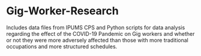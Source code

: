 # Gig-Worker-Research

Includes data files from IPUMS CPS and Python scripts for data analysis regarding the effect of the COVID-19 Pandemic on Gig workers and whether or not they were more adversely affected than those with more traditional occupations and more structured schedules.

